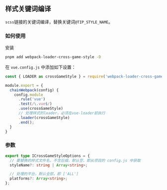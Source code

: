 ## 样式关键词编译

`scss`链接的关键词编译，替换关键词`@TIP_STYLE_NAME`。


### 如何使用

安装

```bash
pnpm add webpack-loader-cross-game-style -D
```

在 `vue.config.js` 中添加如下设置：

```js
const { LOADER as crossGameStyle } = require('webpack-loader-cross-game-style')';

module.export = {
  chainWebpack(config) {
    config.module
      .rule('vue')
      .test(/\.vue$/)
      .use(crossGameStyle) 
      // 处理样式的loader，必须在vue-loader前执行
      .loader(crossGameStyle)
      .end();
  }
}
```


### 参数

```ts
export type ICrossGameStyleOptions = {
  // 要替换的样式文件名，不含后缀，默认空，即从项目的 config.js 中获取
  styleName?: string | Array<string>;

  // 处理的平台，默认全部，即 ['ALL']
  platforms?: Array<string>;
};
```
